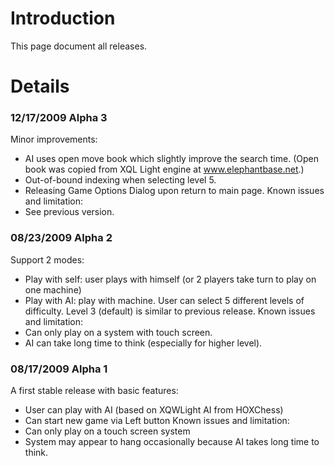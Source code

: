 # Introduction #

This page document all releases.


# Details #

### 12/17/2009 Alpha 3 ###
Minor improvements:
  * AI uses open move book which slightly improve the search time. (Open book was copied from XQL Light engine at www.elephantbase.net.)
  * Out-of-bound indexing when selecting level 5.
  * Releasing Game Options Dialog upon return to main page.
Known issues and limitation:
  * See previous version.

### 08/23/2009 Alpha 2 ###
Support 2 modes:
  * Play with self: user plays with himself (or 2 players take turn to play on one machine)
  * Play with AI: play with machine. User can select 5 different levels of difficulty. Level 3 (default) is similar to previous release.
Known issues and limitation:
  * Can only play on a system with touch screen.
  * AI can take long time to think (especially for higher level).

### 08/17/2009 Alpha 1 ###
A first stable release with basic features:
  * User can play with AI (based on XQWLight AI from HOXChess)
  * Can start new game via Left button
Known issues and limitation:
  * Can only play on a touch screen system
  * System may appear to hang occasionally because AI takes long time to think.